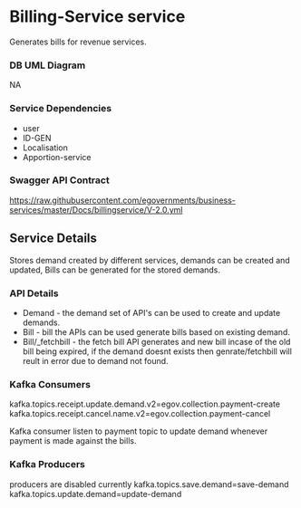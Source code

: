 # Billing-Service service

 Generates bills for revenue services.

### DB UML Diagram

NA

### Service Dependencies

- user
- ID-GEN
- Localisation
- Apportion-service

### Swagger API Contract

https://raw.githubusercontent.com/egovernments/business-services/master/Docs/billingservice/V-2.0.yml

## Service Details

Stores demand created by different services, demands can be created and updated, Bills can be generated for the stored demands.

### API Details

- Demand - the demand set of API's can be used to create and update demands.
- Bill - bill the APIs can be used generate bills based on existing demand.
- Bill/_fetchbill - the fetch bill API generates and new bill incase of the old bill being expired, if the demand doesnt exists then genrate/fetchbill will reult in error due to demand not found.

### Kafka Consumers

kafka.topics.receipt.update.demand.v2=egov.collection.payment-create
kafka.topics.receipt.cancel.name.v2=egov.collection.payment-cancel

Kafka consumer listen to payment topic to update demand whenever payment is made against the bills.

### Kafka Producers

producers are disabled currently 
kafka.topics.save.demand=save-demand
kafka.topics.update.demand=update-demand

